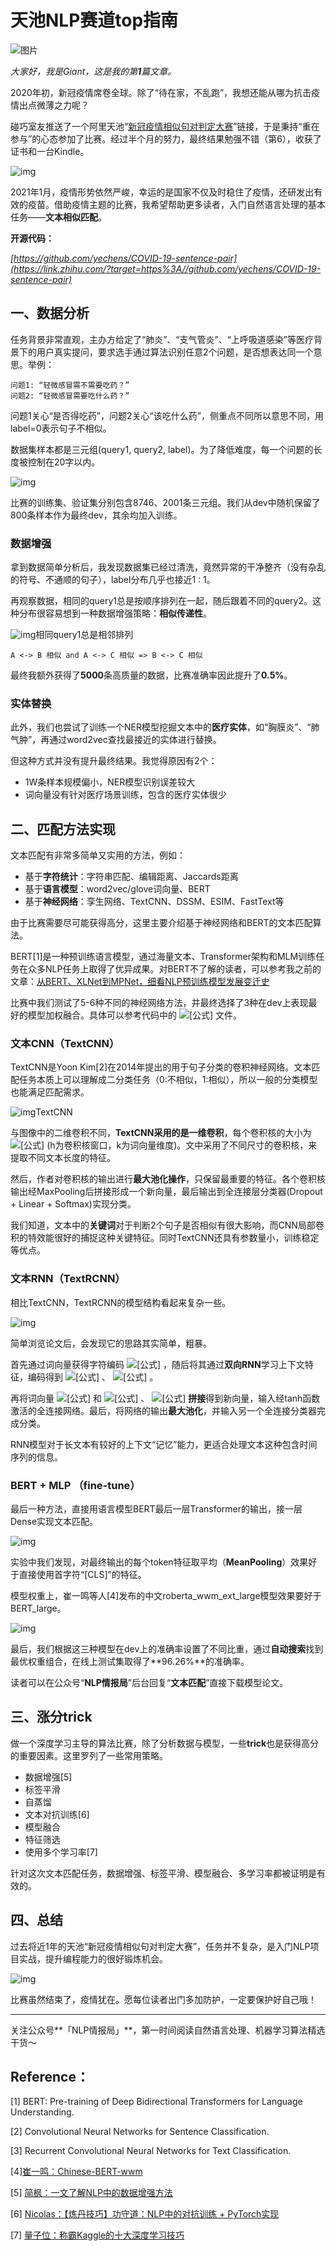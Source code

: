 # 天池NLP赛道top指南

![图片](https://mmbiz.qpic.cn/mmbiz_jpg/V23nFVyYSrBUAiapSCy0AicBsXKjYPXFmydQGXj5eO6wb6LtCo8AIl2bwsfOCw269pIfbBbiag5G8qKOSM4NMq2iag/640?wx_fmt=jpeg&wxfrom=5&wx_lazy=1&wx_co=1)

*大家好，我是Giant，这是我的第****1****篇文章。*

2020年初，新冠疫情席卷全球。除了“待在家，不乱跑”，我想还能从哪为抗击疫情出点微薄之力呢？

碰巧室友推送了一个阿里天池“[新冠疫情相似句对判定大赛](https://link.zhihu.com/?target=https%3A//tianchi.aliyun.com/competition/entrance/231776/introduction)”链接，于是秉持“重在参与”的心态参加了比赛。经过半个月的努力，最终结果勉强不错（第6），收获了证书和一台Kindle。

![img](https://pic4.zhimg.com/80/v2-b2bb122d33ded750139e5fe63c94b063_720w.jpg)

2021年1月，疫情形势依然严峻，幸运的是国家不仅及时稳住了疫情，还研发出有效的疫苗。借助疫情主题的比赛，我希望帮助更多读者，入门自然语言处理的基本任务——**文本相似匹配**。

**开源代码：**

*[https://github.com/yechens/COVID-19-sentence-pair](https://link.zhihu.com/?target=https%3A//github.com/yechens/COVID-19-sentence-pair)*

## 一、数据分析

任务背景非常直观，主办方给定了“肺炎”、“支气管炎”、“上呼吸道感染”等医疗背景下的用户真实提问，要求选手通过算法识别任意2个问题，是否想表达同一个意思。举例：

```python3
问题1: “轻微感冒需不需要吃药？”
问题2: “轻微感冒需要吃什么药？”
```

问题1关心“是否得吃药”，问题2关心“该吃什么药”，侧重点不同所以意思不同，用label=0表示句子不相似。

数据集样本都是三元组(query1, query2, label)。为了降低难度，每一个问题的长度被控制在20字以内。

![img](https://pic3.zhimg.com/80/v2-a1e3f2a156e7beba3d84998ba42e2c26_720w.jpg)

比赛的训练集、验证集分别包含8746、2001条三元组。我们从dev中随机保留了800条样本作为最终dev，其余均加入训练。

### 数据增强

拿到数据简单分析后，我发现数据集已经过清洗，竟然异常的干净整齐（没有杂乱的符号、不通顺的句子），label分布几乎也接近1 : 1。

再观察数据，相同的query1总是按顺序排列在一起，随后跟着不同的query2。这种分布很容易想到一种数据增强策略：**相似传递性**。

![img](https://pic1.zhimg.com/80/v2-3fa4ec1cbd82b35526a19c195a075d6c_720w.jpg)相同query1总是相邻排列

```text
A <-> B 相似 and A <-> C 相似 => B <-> C 相似
```

最终我额外获得了**5000**条高质量的数据，比赛准确率因此提升了**0.5%**。

### 实体替换

此外，我们也尝试了训练一个NER模型挖掘文本中的**医疗实体**，如“胸膜炎”、“肺气肿”，再通过word2vec查找最接近的实体进行替换。

但这种方式并没有提升最终结果。我觉得原因有2个：

- 1W条样本规模偏小，NER模型识别误差较大
- 词向量没有针对医疗场景训练，包含的医疗实体很少

## 二、匹配方法实现

文本匹配有非常多简单又实用的方法，例如：

- 基于**字符统计**：字符串匹配、编辑距离、Jaccards距离
- 基于**语言模型**：word2vec/glove词向量、BERT
- 基于**神经网络**：孪生网络、TextCNN、DSSM、ESIM、FastText等

由于比赛需要尽可能获得高分，这里主要介绍基于神经网络和BERT的文本匹配算法。

BERT[1]是一种预训练语言模型，通过海量文本、Transformer架构和MLM训练任务在众多NLP任务上取得了优异成果。对BERT不了解的读者，可以参考我之前的文章：[从BERT、XLNet到MPNet，细看NLP预训练模型发展变迁史](https://zhuanlan.zhihu.com/p/166013414)

比赛中我们测试了5-6种不同的神经网络方法，并最终选择了3种在dev上表现最好的模型加权融合。具体可以参考代码中的 ![[公式]](https://www.zhihu.com/equation?tex=code%2Fmodel.py) 文件。

### 文本CNN（TextCNN）

TextCNN是Yoon Kim[2]在2014年提出的用于句子分类的卷积神经网络。文本匹配任务本质上可以理解成二分类任务（0:不相似，1:相似），所以一般的分类模型也能满足匹配需求。

![img](https://pic4.zhimg.com/80/v2-08590c01b52c447b12c02a5afe788233_720w.jpg)TextCNN

与图像中的二维卷积不同，**TextCNN采用的是一维卷积**，每个卷积核的大小为 ![[公式]](https://www.zhihu.com/equation?tex=h%5Ctimes+k) (h为卷积核窗口，k为词向量维度)。文中采用了不同尺寸的卷积核，来提取不同文本长度的特征。

然后，作者对卷积核的输出进行**最大池化操作**，只保留最重要的特征。各个卷积核输出经MaxPooling后拼接形成一个新向量，最后输出到全连接层分类器(Dropout + Linear + Softmax)实现分类。

我们知道，文本中的**关键词**对于判断2个句子是否相似有很大影响，而CNN局部卷积的特效能很好的捕捉这种关键特征。同时TextCNN还具有参数量小，训练稳定等优点。

### 文本RNN（TextRCNN）

相比TextCNN，TextRCNN的模型结构看起来复杂一些。

![img](https://pic2.zhimg.com/80/v2-153142903a3ad12e8322bf29635d0c41_720w.jpg)

简单浏览论文后，会发现它的思路其实简单，粗暴。

首先通过词向量获得字符编码 ![[公式]](https://www.zhihu.com/equation?tex=e%28w_%7Bi%7D%29) ，随后将其通过**双向RNN**学习上下文特征，编码得到 ![[公式]](https://www.zhihu.com/equation?tex=c_l%28w_%7Bi%7D%29) 、 ![[公式]](https://www.zhihu.com/equation?tex=c_r%28w_%7Bi%7D%29) 。

再将词向量 ![[公式]](https://www.zhihu.com/equation?tex=e%28w_%7Bi%7D%29) 和 ![[公式]](https://www.zhihu.com/equation?tex=c_l%28w_%7Bi%7D%29) 、 ![[公式]](https://www.zhihu.com/equation?tex=c_r%28w_%7Bi%7D%29) **拼接**得到新向量，输入经tanh函数激活的全连接网络。最后，将网络的输出**最大池化**，并输入另一个全连接分类器完成分类。

RNN模型对于长文本有较好的上下文“记忆”能力，更适合处理文本这种包含时间序列的信息。

### BERT + MLP （fine-tune）

最后一种方法，直接用语言模型BERT最后一层Transformer的输出，接一层Dense实现文本匹配。

![img](https://pic1.zhimg.com/80/v2-e3546ecaee19fb4d2a932169e8b43c5c_720w.jpg)

实验中我们发现，对最终输出的每个token特征取平均（**MeanPooling**）效果好于直接使用首字符“[CLS]”的特征。

模型权重上，崔一鸣等人[4]发布的中文roberta_wwm_ext_large模型效果要好于BERT_large。

![img](https://pic2.zhimg.com/80/v2-4ecdec47bb372a51149575f543fca359_720w.jpg)

最后，我们根据这三种模型在dev上的准确率设置了不同比重，通过**自动搜索**找到最优权重组合，在线上测试集取得了**96.26%**的准确率。

读者可以在公众号“**NLP情报局**”后台回复“**文本匹配**”直接下载模型论文。

## 三、涨分trick

做一个深度学习主导的算法比赛，除了分析数据与模型，一些**trick**也是获得高分的重要因素。这里罗列了一些常用策略。

- 数据增强[5]
- 标签平滑
- 自蒸馏
- 文本对抗训练[6]
- 模型融合
- 特征筛选
- 使用多个学习率[7]

针对这次文本匹配任务，数据增强、标签平滑、模型融合、多学习率都被证明是有效的。

## 四、总结

过去将近1年的天池“新冠疫情相似句对判定大赛”，任务并不复杂，是入门NLP项目实战，提升编程能力的很好锻炼机会。

![img](https://pic2.zhimg.com/80/v2-f0c89e7e3a42fa915e98c985842f0d19_720w.jpg)

比赛虽然结束了，疫情犹在。愿每位读者出门多加防护，一定要保护好自己哦！

------

关注公众号**「NLP情报局」**，第一时间阅读自然语言处理、机器学习算法精选干货～

## Reference：

[1] BERT: Pre-training of Deep Bidirectional Transformers for Language Understanding.

[2] Convolutional Neural Networks for Sentence Classification.

[3] Recurrent Convolutional Neural Networks for Text Classification.

[4][崔一鸣：Chinese-BERT-wwm](https://link.zhihu.com/?target=https%3A//github.com/ymcui/Chinese-BERT-wwm)

[5] [简枫：一文了解NLP中的数据增强方法](https://zhuanlan.zhihu.com/p/145521255)

[6] [Nicolas：【炼丹技巧】功守道：NLP中的对抗训练 + PyTorch实现](https://zhuanlan.zhihu.com/p/91269728)

[7] [量子位：称霸Kaggle的十大深度学习技巧](https://zhuanlan.zhihu.com/p/41379279)